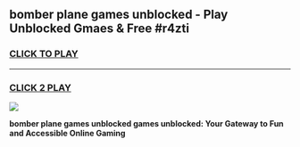 
## bomber plane games unblocked - Play Unblocked Gmaes & Free #r4zti
<h3>
<a href="https://premium.freeplayer.one?title=bomber_plane_games_unblocked&ref=01M">CLICK TO PLAY</a></h3>
<hr>

<h3>
<a href="https://premium.freeplayer.one?title=bomber_plane_games_unblocked&ref=01M">CLICK 2 PLAY</a>
  
</h3>

<a href="https://premium.freeplayer.one?title=bomber_plane_games_unblocked&ref=01M"><img src="https://clearcache.store/games.png"></a>


**bomber plane games unblocked games unblocked: Your Gateway to Fun and Accessible Online Gaming**
